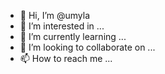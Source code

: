 - 👋 Hi, I’m @umyla
- 👀 I’m interested in ...
- 🌱 I’m currently learning ...
- 💞️ I’m looking to collaborate on ...
- 📫 How to reach me ...

<!---
umyla/umyla is a ✨ special ✨ repository because its `README.md` (this file) appears on your GitHub profile.
You can click the Preview link to take a look at your changes.
--->
